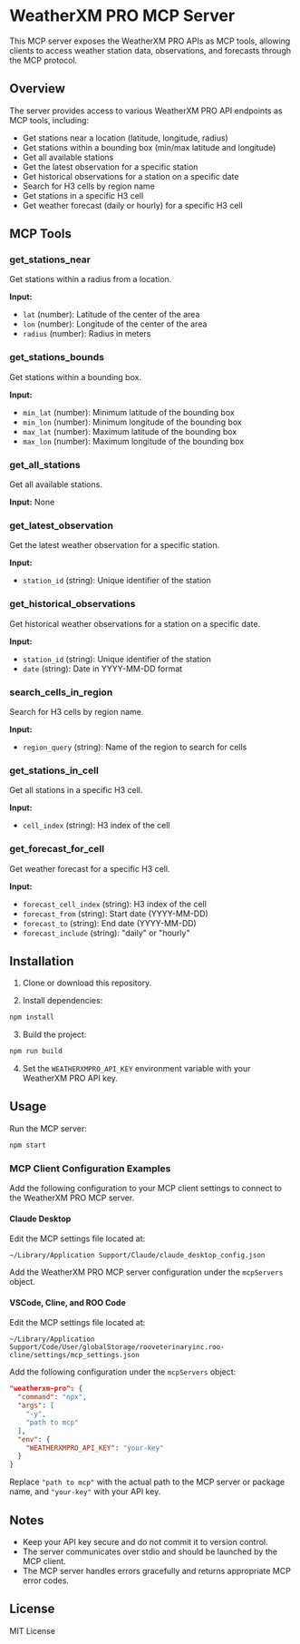 # WeatherXM PRO MCP Server

This MCP server exposes the WeatherXM PRO APIs as MCP tools, allowing clients to access weather station data, observations, and forecasts through the MCP protocol.

## Overview

The server provides access to various WeatherXM PRO API endpoints as MCP tools, including:

- Get stations near a location (latitude, longitude, radius)
- Get stations within a bounding box (min/max latitude and longitude)
- Get all available stations
- Get the latest observation for a specific station
- Get historical observations for a station on a specific date
- Search for H3 cells by region name
- Get stations in a specific H3 cell
- Get weather forecast (daily or hourly) for a specific H3 cell

## MCP Tools

### get_stations_near

Get stations within a radius from a location.

**Input:**

- `lat` (number): Latitude of the center of the area
- `lon` (number): Longitude of the center of the area
- `radius` (number): Radius in meters

### get_stations_bounds

Get stations within a bounding box.

**Input:**

- `min_lat` (number): Minimum latitude of the bounding box
- `min_lon` (number): Minimum longitude of the bounding box
- `max_lat` (number): Maximum latitude of the bounding box
- `max_lon` (number): Maximum longitude of the bounding box

### get_all_stations

Get all available stations.

**Input:** None

### get_latest_observation

Get the latest weather observation for a specific station.

**Input:**

- `station_id` (string): Unique identifier of the station

### get_historical_observations

Get historical weather observations for a station on a specific date.

**Input:**

- `station_id` (string): Unique identifier of the station
- `date` (string): Date in YYYY-MM-DD format

### search_cells_in_region

Search for H3 cells by region name.

**Input:**

- `region_query` (string): Name of the region to search for cells

### get_stations_in_cell

Get all stations in a specific H3 cell.

**Input:**

- `cell_index` (string): H3 index of the cell

### get_forecast_for_cell

Get weather forecast for a specific H3 cell.

**Input:**

- `forecast_cell_index` (string): H3 index of the cell
- `forecast_from` (string): Start date (YYYY-MM-DD)
- `forecast_to` (string): End date (YYYY-MM-DD)
- `forecast_include` (string): "daily" or "hourly"

## Installation

1. Clone or download this repository.

2. Install dependencies:

```bash
npm install
```

3. Build the project:

```bash
npm run build
```

4. Set the `WEATHERXMPRO_API_KEY` environment variable with your WeatherXM PRO API key.

## Usage

Run the MCP server:

```bash
npm start
```

### MCP Client Configuration Examples

Add the following configuration to your MCP client settings to connect to the WeatherXM PRO MCP server.

#### Claude Desktop

Edit the MCP settings file located at:

```
~/Library/Application Support/Claude/claude_desktop_config.json
```

Add the WeatherXM PRO MCP server configuration under the `mcpServers` object.

#### VSCode, Cline, and ROO Code

Edit the MCP settings file located at:

```
~/Library/Application Support/Code/User/globalStorage/rooveterinaryinc.roo-cline/settings/mcp_settings.json
```

Add the following configuration under the `mcpServers` object:

```json
"weatherxm-pro": {
  "command": "npx",
  "args": [
    "-y",
    "path to mcp"
  ],
  "env": {
    "WEATHERXMPRO_API_KEY": "your-key"
  }
}
```

Replace `"path to mcp"` with the actual path to the MCP server or package name, and `"your-key"` with your API key.

## Notes

- Keep your API key secure and do not commit it to version control.
- The server communicates over stdio and should be launched by the MCP client.
- The MCP server handles errors gracefully and returns appropriate MCP error codes.

## License

MIT License